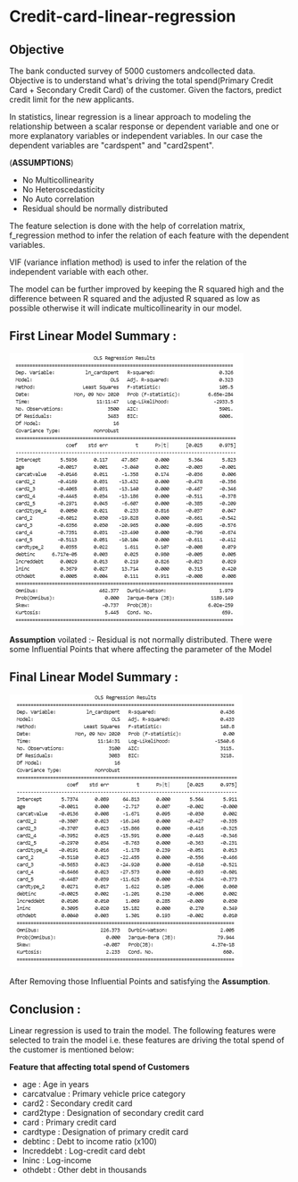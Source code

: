 # Credit-card-linear-regression

<h2>Objective </h2>
The bank conducted survey of 5000 customers andcollected data. Objective is to understand what's driving the total spend(Primary Credit Card + Secondary Credit Card) of the customer. Given the factors, predict credit limit for the new applicants.

In statistics, linear regression is a linear approach to modeling the relationship between a scalar response or dependent variable and one or more explanatory variables or independent variables. In our case the  dependent variables are "cardspent" and "card2spent".

(**ASSUMPTIONS**)  
- No Multicollinearity
- No Heteroscedasticity 
- No Auto correlation
- Residual should be normally distributed

The feature selection is done with the help of correlation matrix, f_regression method to infer the relation of each feature with the dependent variables. 

VIF (variance inflation method) is used to infer the relation of the independent variable with each other.

The model can be further improved by keeping the R squared high and the difference between R squared and the adjusted R squared as low as possible otherwise it will indicate multicollinearity in our model. 

<h2>First Linear Model Summary :</h2>

![](LR-Model-1.png)

**Assumption** voilated :- Residual is not normally distributed.
There were some Influential Points that where affecting the parameter of the Model

<h2>Final Linear Model Summary :</h2>

![](LR-Model-2.png)

After Removing those Influential Points and satisfying the **Assumption**.

<h2>Conclusion :</h2>
Linear regression is used to train the model. The following features were selected to train the model i.e. these features are driving the total spend of the customer is mentioned below:


**Feature that affecting total spend of Customers**

- age : Age in years 
- carcatvalue : Primary vehicle price category
- card2 : Secondary credit card
- card2type : Designation of secondary credit card
- card : Primary credit card
- cardtype : Designation of primary credit card
- debtinc : Debt to income ratio (x100)
- lncreddebt : Log-credit card debt
- lninc : Log-income
- othdebt : Other debt in thousands

